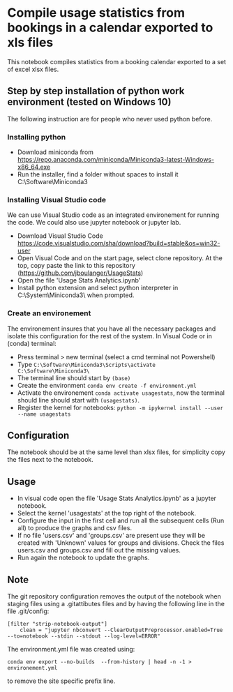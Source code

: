 # Compile usage statistics from bookings in a calendar exported to xls files

This notebook compiles statistics from a booking calendar exported to a set of excel xlsx files.

## Step by step installation of python work environment (tested on Windows 10)

The following instruction are for people who never used python before.

### Installing python
- Download miniconda from https://repo.anaconda.com/miniconda/Miniconda3-latest-Windows-x86_64.exe
- Run the installer, find a folder without spaces to install it C:\Software\Miniconda3
### Installing Visual Studio code
We can use Visual Studio code as an integrated environement for running the code. We could also use jupyter notebook or jupyter lab.
- Download Visual Studio Code https://code.visualstudio.com/sha/download?build=stable&os=win32-user
- Open Visual Code and on the start page, select clone repository. At the top, copy paste the link to this repository (https://github.com/jboulanger/UsageStats)
- Open the file 'Usage Stats Analytics.ipynb'
- Install python extension and select python interpreter in C:\System\Miniconda3\ when prompted.
### Create an environement
The environement insures that you have all the necessary packages and isolate this configuration for the rest of the system.
In Visual Code or in (conda) terminal:
- Press terminal > new terminal (select a cmd terminal not Powershell)
- Type ```C:\Software\Miniconda3\Scripts\activate C:\Software\Miniconda3\```
- The terminal line should start by ```(base)```
- Create the environment ```conda env create -f environment.yml```
- Activate the environement ```conda activate usagestats```, now the terminal should line should start with ```(usagestats)```.
- Register the kernel for notebooks: ```python -m ipykernel install --user --name usagestats```

## Configuration
The notebook should be at the same level than xlsx files, for simplicity copy the files next to the notebook.

## Usage
- In visual code open the file 'Usage Stats Analytics.ipynb' as a jupyter notebook.
- Select the kernel 'usagestats' at the top right of the notebook.
- Configure the input in the first cell and run all the subsequent cells (Run all) to produce the graphs and csv files.
- If no file 'users.csv' and 'groups.csv' are present use they will be created with 'Unknown' values for groups and divisions. Check the files users.csv and groups.csv and fill out the missing values.
- Run again the notebook to update the graphs.

## Note
The git repository configuration removes the output of the notebook when staging files using a .gitattibutes files and by having the following line in the file .git/config:
```
[filter "strip-notebook-output"]
    clean = "jupyter nbconvert --ClearOutputPreprocessor.enabled=True --to=notebook --stdin --stdout --log-level=ERROR"
```

The environment.yml file was created using:
```
conda env export --no-builds  --from-history | head -n -1 > environement.yml
```
to remove the site specific prefix line.